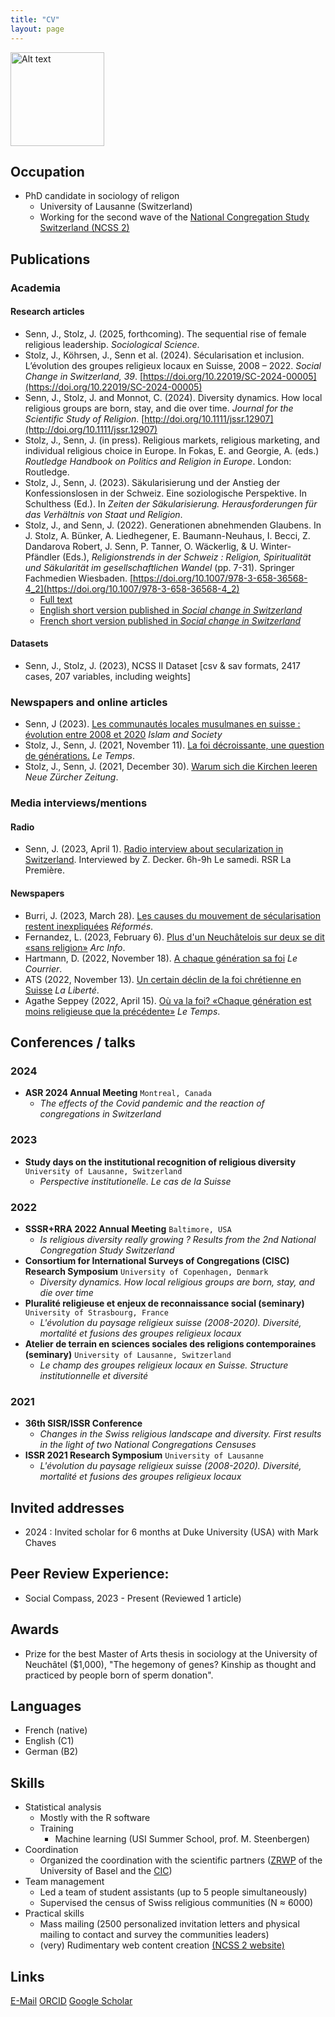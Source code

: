 ```yaml
---
title: "CV"
layout: page
---
```

<img src="photos/circle_2.png" alt="Alt text" title="JS_bw" width="150" height="150">


## Occupation

- PhD candidate in sociology of religon
  - University of Lausanne (Switzerland)
  - Working for the second wave of the [National Congregation Study Switzerland (NCSS 2)](https://wp.unil.ch/ncs2/le-ncs-2-en-bref/)

## Publications

### Academia

#### Research articles

- Senn, J., Stolz, J. (2025, forthcoming). The sequential rise of female religious leadership. _Sociological Science_.
- Stolz, J., Köhrsen, J., Senn et al. (2024). Sécularisation et inclusion. L’évolution des groupes religieux locaux en Suisse, 2008 – 2022. _Social Change in Switzerland, 39_. [https://doi.org/10.22019/SC-2024-00005](https://doi.org/10.22019/SC-2024-00005)
- Senn, J., Stolz, J. and Monnot, C. (2024). Diversity dynamics. How local religious groups are born, stay, and die over time. _Journal for the Scientific Study of Religion_. [http://doi.org/10.1111/jssr.12907](http://doi.org/10.1111/jssr.12907)  
- Stolz, J., Senn, J. (in press). Religious markets, religious marketing, and individual religious choice in Europe. In Fokas, E. and Georgie, A. (eds.) _Routledge Handbook on Politics and Religion in Europe_. London: Routledge. 
- Stolz, J., Senn, J. (2023). Säkularisierung und der Anstieg der Konfessionslosen in der Schweiz. Eine soziologische Perspektive. In Schulthess (Ed.). In _Zeiten der Säkularisierung. Herausforderungen für das Verhältnis von Staat und Religion_.
- Stolz, J., and Senn, J. (2022). Generationen abnehmenden Glaubens. In J. Stolz, A. Bünker, A. Liedhegener, E. Baumann-Neuhaus, I. Becci, Z. Dandarova Robert, J. Senn, P. Tanner, O. Wäckerlig, & U. Winter-Pfändler (Eds.), _Religionstrends in der Schweiz : Religion, Spiritualität und Säkularität im gesellschaftlichen Wandel_ (pp. 7-31). Springer Fachmedien Wiesbaden. [https://doi.org/10.1007/978-3-658-36568-4_2](https://doi.org/10.1007/978-3-658-36568-4_2)
  - [Full text](https://link.springer.com/content/pdf/10.1007/978-3-658-36568-4_2.pdf)
  - [English short version published in *Social change in Switzerland*](https://forscenter.ch/wp-content/uploads/2022/02/stolz_final_en.pdf)
  - [French short version published in *Social change in Switzerland*](https://www.socialchangeswitzerland.ch/wp-content/uploads/2021/11/20211030_Stolz_Senn_FR-final_2.pdf)

#### Datasets

- Senn, J., Stolz, J. (2023), NCSS II Dataset \[csv & sav formats, 2417 cases, 207 variables, including weights\]

### Newspapers and online articles

- Senn, J (2023). [Les communautés locales musulmanes en suisse : évolution entre 2008 et 2020](https://islamandsociety.ch/fr/home-2/swiss/organisations/local/#section2) _Islam and Society_
- Stolz, J., Senn, J. (2021, November 11). [La foi décroissante, une question de générations.](https://www.letemps.ch/opinions/foi-decroissante-une-question-generations) _Le Temps_.
- Stolz, J., Senn, J. (2021, December 30). [Warum sich die Kirchen leeren](https://www.nzz.ch/meinung/die-saekularisierung-nimmt-von-generation-zu-generation-zu-ld.1653066?reduced=true) _Neue Zürcher Zeitung_.

### Media interviews/mentions

#### Radio

- Senn, J. (2023, April 1). [Radio interview about secularization in Switzerland](http://avisdexperts.ch/videos/view/15916). Interviewed by Z. Decker. 6h-9h Le samedi. RSR La Première.

#### Newspapers

- Burri, J. (2023, March 28). [Les causes du mouvement de sécularisation restent inexpliquées](https://ww/mentionsw.reformes.ch/societe/2023/03/les-causes-du-mouvement-de-secularisation-restent-inexpliquees-journal-reformes) _Réformés_.
- Fernandez, L. (2023, February 6). [Plus d&#39;un Neuchâtelois sur deux se dit «sans religion»](https://www.arcinfo.ch/neuchatel-canton/pres-de-52-des-neuchatelois-se-disent-sans-religion-1256614) _Arc Info_.
- Hartmann, D. (2022, November 18). [A chaque génération sa foi](https://lecourrier.ch/2021/11/18/a-chaque-generation-sa-foi/) _Le Courrier_.
- ATS (2022, November 13). [Un certain déclin de la foi chrétienne en Suisse](https://www.laliberte.ch/news/un-certain-declin-de-la-foi-chretienne-en-suisse-625558) _La Liberté_.
- Agathe Seppey (2022, April 15). [Où va la foi? «Chaque génération est moins religieuse que la précédente»](https://www.letemps.ch/societe/va-foi-generation-religieuse-precedente) _Le Temps_.

## Conferences / talks

### 2024

- **ASR 2024 Annual Meeting**
  `Montreal, Canada`
  - *The effects of the Covid pandemic and the reaction of congregations in Switzerland*

### 2023

- **Study days on the institutional recognition of religious diversity**
  `University of Lausanne, Switzerland`
  - *Perspective institutionelle. Le cas de la Suisse*

### 2022

- **SSSR+RRA 2022 Annual Meeting**
  `Baltimore, USA`
  - *Is religious diversity really growing ? Results from the 2nd National Congregation Study Switzerland*
- **Consortium for International Surveys of Congregations (CISC) Research Symposium**
  `University of Copenhagen, Denmark`
  - *Diversity dynamics. How local religious groups are born, stay, and die over time*
- **Pluralité religieuse et enjeux de reconnaissance social (seminary)**
  `University of Strasbourg, France`
  - *L'évolution du paysage religieux suisse (2008-2020). Diversité, mortalité et fusions des groupes religieux locaux*
- **Atelier de terrain en sciences sociales des religions contemporaines (seminary)**
  `University of Lausanne, Switzerland`
  - *Le champ des groupes religieux locaux en Suisse. Structure institutionnelle et diversité*

### 2021

- **36th SISR/ISSR Conference**
  - *Changes in the Swiss religious landscape and diversity. First results in the light of two National Congregations Censuses*
- **ISSR 2021 Research Symposium**
  `University of Lausanne`
  - *L'évolution du paysage religieux suisse (2008-2020). Diversité, mortalité et fusions des groupes religieux locaux*

## Invited addresses

- 2024 : Invited scholar for 6 months at Duke University (USA) with Mark Chaves 

## Peer Review Experience:

- Social Compass, 2023 - Present (Reviewed 1 article)

## Awards

- Prize for the best Master of Arts thesis in sociology at the University of Neuchâtel ($1,000), "The hegemony of genes? Kinship as thought and practiced by people born of sperm donation".

## Languages

- French (native)
- English (C1)
- German (B2)

## Skills

- Statistical analysis
  - Mostly with the R software
  - Training
    - Machine learning (USI Summer School, prof. M. Steenbergen)
- Coordination
  - Organized the coordination with the scientific partners ([ZRWP](https://theologie.unibas.ch/de/fakultaet/zentrum-religion-wirtschaft-politik/) of the University of Basel and the [CIC](https://cic-info.ch/))
- Team management
  - Led a team of student assistants (up to 5 people simultaneously)
  - Supervised the census of Swiss religious communities (N ≈ 6000)
- Practical skills
  - Mass mailing (2500 personalized invitation letters and physical mailing to contact and survey the communities leaders)
  - (very) Rudimentary web content creation [(NCSS 2 website)](https://wp.unil.ch/ncs2/)

## Links

[E-Mail](mailto:jeremy.senn@unil.ch)
[ORCID](https://orcid.org/0000-0002-0291-9163)
[Google Scholar](https://scholar.google.com/citations?user=bHbRaKkAAAAJ&hl=fr&oi=sra)
